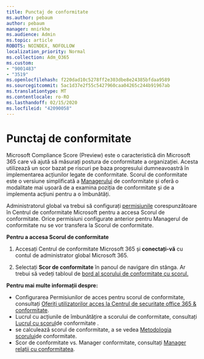 ```yaml
---
title: Punctaj de conformitate
ms.author: pebaum
author: pebaum
manager: mnirkhe
ms.audience: Admin
ms.topic: article
ROBOTS: NOINDEX, NOFOLLOW
localization_priority: Normal
ms.collection: Adm_O365
ms.custom:
- "9001483"
- "3519"
ms.openlocfilehash: f220dad10c5278ff2e303dbe8e24385bfdaa9589
ms.sourcegitcommit: 5ac1d37e2f55c5427960caa04265c244b91967ab
ms.translationtype: MT
ms.contentlocale: ro-RO
ms.lasthandoff: 02/15/2020
ms.locfileid: "42090058"
---
```

# <a name="compliance-score"></a>Punctaj de conformitate

Microsoft Compliance Score (Preview) este o caracteristică din Microsoft 365 care vă ajută să măsurați postura de conformitate a organizației. Acesta utilizează un scor bazat pe riscuri pe baza progresului dumneavoastră în implementarea acțiunilor legate de conformitate.   Scorul de conformitate este o versiune simplificată a [Managerului](https://docs.microsoft.com/en-us/microsoft-365/compliance/compliance-manager-overview) de conformitate și oferă o modalitate mai ușoară de a examina poziția de conformitate și de a implementa acțiuni pentru a o îmbunătăți. 

Administratorul global va trebui să configurați [permisiunile](https://docs.microsoft.com/en-us/microsoft-365/security/office-365-security/permissions-in-the-security-and-compliance-center) corespunzătoare în Centrul de conformitate Microsoft pentru a accesa Scorul de conformitate.  Orice permisiuni configurate anterior pentru Managerul de conformitate nu se vor transfera la Scorul de conformitate.

**Pentru a accesa Scorul de conformitate**

1. Accesați Centrul de conformitate Microsoft 365 și **conectați-vă** cu contul de administrator global Microsoft 365.

2. Selectați **Scor de conformitate** în panoul de navigare din stânga. Ar trebui să vedeți tabloul de [bord al scorului de conformitate cu scorul.](https://docs.microsoft.com/en-us/microsoft-365/compliance/compliance-score-setup#understand-the-compliance-score-dashboard)
 

**Pentru mai multe informații despre:**

- Configurarea Permisiunilor de acces pentru scorul de conformitate, consultați [Oferiți utilizatorilor acces la Centrul de securitate office 365 & conformitate](https://docs.microsoft.com/en-us/microsoft-365/security/office-365-security/grant-access-to-the-security-and-compliance-center).
- Lucrul cu acțiunile de îmbunătățire a scorului de conformitate, consultați [Lucrul cu scorul](https://docs.microsoft.com/en-us/microsoft-365/compliance/working-with-compliance-score)de conformitate .
- se calculează scorul de conformitate, a se vedea [Metodologia scorului](https://docs.microsoft.com/en-us/microsoft-365/compliance/compliance-score-methodology)de conformitate.
- Scor de conformitate vs. Manager conformitate, consultați [Manager relații cu conformitatea](https://docs.microsoft.com/en-us/microsoft-365/compliance/compliance-score#relationship-to-compliance-manager).

